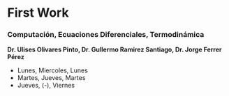 # First Work
### Computación, Ecuaciones Diferenciales, Termodinámica
**Dr. Ulises Olivares Pinto, Dr. Gullermo Ramirez Santiago, Dr. Jorge Ferrer Pérez**
- Lunes, Miercoles, Lunes
- Martes, Jueves, Martes
- Jueves, (-), Viernes
